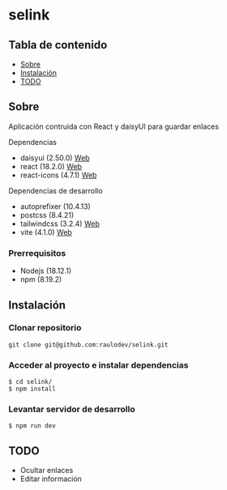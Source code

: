 # selink

## Tabla de contenido

- [Sobre](#about)
- [Instalación](#getting_started)
- [TODO](#todo)

## Sobre <a name = "about"></a>

Aplicación contruida con React y daisyUI para guardar enlaces

Dependencias

- daisyui (2.50.0) [Web](https://daisyui.com/docs/install/)
- react (18.2.0) [Web](https://reactjs.org/docs/getting-started.html)
- react-icons (4.7.1) [Web](https://react-icons.github.io/react-icons/)

Dependencias de desarrollo

- autoprefixer (10.4.13)
- postcss (8.4.21)
- tailwindcss (3.2.4) [Web](https://tailwindcss.com/docs/installation)
- vite (4.1.0) [Web](https://vitejs.dev/guide/)

### Prerrequisitos

- Nodejs (18.12.1)
- npm (8.19.2)

## Instalación <a name = "getting_started"></a>

### Clonar repositorio

```console
git clone git@github.com:raulodev/selink.git
```

### Acceder al proyecto e instalar dependencias

```console
$ cd selink/
$ npm install
```

### Levantar servidor de desarrollo

```console
$ npm run dev
```

## TODO <a name = "todo"></a>

- Ocultar enlaces
- Editar información

